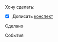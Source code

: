 Хочу сделать:
- [x] Дописать [конспект](obsidian://open?vault=%D0%9D%D0%B0%D1%87%D0%B0%D0%BB%D0%BE%20%D0%BF%D1%83%D1%82%D0%B8&file=Stepic%2FPython%20%D0%B4%D0%BB%D1%8F%20%D0%BF%D1%80%D0%BE%D1%84%D0%B5%D1%81%D1%81%D0%B8%D0%BE%D0%BD%D0%B0%D0%BB%D0%BE%D0%B2)

Сделано

События